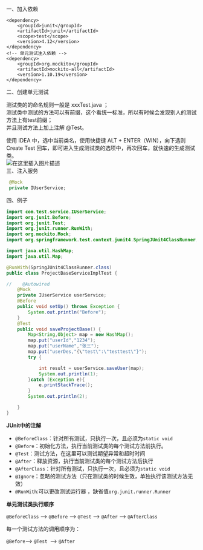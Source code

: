 一、加入依赖  

```
<dependency>
    <groupId>junit</groupId>
    <artifactId>junit</artifactId>
    <scope>test</scope>
    <version>4.12</version>
</dependency>
<!-- 单元测试注入依赖 -->
<dependency>
    <groupId>org.mockito</groupId>
    <artifactId>mockito-all</artifactId>
    <version>1.10.19</version>
</dependency>
```
二、创建单元测试  

测试类的的命名规则一般是 xxxTest.java ；  
测试类中测试的方法可以有前缀，这个看统一标准，所以有时候会发现别人的测试方法上有test前缀；  
并且测试方法上加上注解 @Test。  

使用 IDEA 中，选中当前类名，使用快捷键 ALT + ENTER（WIN），向下选则 Create Test 回车，即可进入生成测试类的选项中，再次回车，就快速的生成测试类。  
![在这里插入图片描述](https://img-blog.csdnimg.cn/20190326112051828.png?x-oss-process=image/watermark,type_ZmFuZ3poZW5naGVpdGk,shadow_10,text_aHR0cHM6Ly9ibG9nLmNzZG4ubmV0L3FxXzI1NTk4NDUz,size_16,color_FFFFFF,t_70)  
三、注入服务  

```java
 @Mock
 private IUserService;
```
四、例子  

```java
import com.test.service.IUserService;
import org.junit.Before;
import org.junit.Test;
import org.junit.runner.RunWith;
import org.mockito.Mock;
import org.springframework.test.context.junit4.SpringJUnit4ClassRunner;

import java.util.HashMap;
import java.util.Map;

@RunWith(SpringJUnit4ClassRunner.class)
public class ProjectBaseServiceImplTest {

//    @Autowired
    @Mock
    private IUserService userService;
    @Before
    public void setUp() throws Exception {
        System.out.println("Before");
    }
    @Test
    public void saveProjectBase() {
        Map<String,Object> map = new HashMap();
        map.put("userId","1234");
        map.put("userName","张三");
        map.put("userDes,"{\"test\":\"testtest\"}");
        try {

            int result = userService.saveUser(map);
            System.out.println(1);
        }catch (Exception e){
            e.printStackTrace();
        }
        System.out.println(2);

    }
}
```

**JUnit中的注解**

 - `@BeforeClass`：针对所有测试，只执行一次，且必须为`static void`
  - `@Before`：初始化方法，执行当前测试类的每个测试方法前执行。
  - `@Test`：测试方法，在这里可以测试期望异常和超时时间
 - `@After`：释放资源，执行当前测试类的每个测试方法后执行
 - `@AfterClass`：针对所有测试，只执行一次，且必须为`static void`
  -  `@Ignore`：忽略的测试方法（只在测试类的时候生效，单独执行该测试方法无效）
  -  `@RunWith`:可以更改测试运行器 ，缺省值`org.junit.runner.Runner `

**单元测试类执行顺序**

 `@BeforeClass` –> `@Before` –> `@Test` –> `@After` –> `@AfterClass`

每一个测试方法的调用顺序为：

`@Before`–> `@Test `–> `@After`
